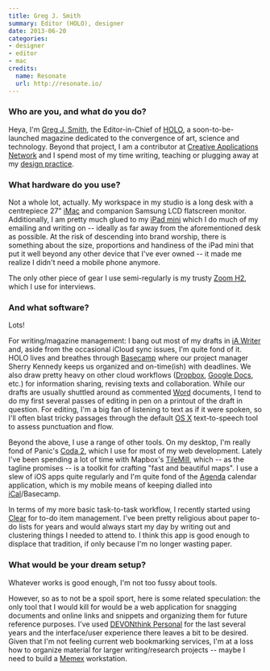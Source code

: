 ```yaml
---
title: Greg J. Smith
summary: Editor (HOLO), designer
date: 2013-06-20
categories:
- designer
- editor
- mac
credits:
  name: Resonate
  url: http://resonate.io/
---
```


### Who are you, and what do you do?

Heya, I'm [Greg J. Smith](http://serialconsign.com/ "Greg's website."), the Editor-in-Chief of [HOLO](http://holo-magazine.com/ "The HOLO magazine."), a soon-to-be-launched magazine dedicated to the convergence of art, science and technology. Beyond that project, I am a contributor at [Creative Applications Network](http://www.creativeapplications.net/ "An art, media and tech site.") and I spend most of my time writing, teaching or plugging away at my [design practice](http://missionspecialist.net/ "Greg's design practise.").

### What hardware do you use?

Not a whole lot, actually. My workspace in my studio is a long desk with a centrepiece 27" [iMac][] and companion Samsung LCD flatscreen monitor. Additionally, I am pretty much glued to my [iPad mini][ipad-mini] which I do much of my emailing and writing on -- ideally as far away from the aforementioned desk as possible. At the risk of descending into brand worship, there is something about the size, proportions and handiness of the iPad mini that put it well beyond any other device that I've ever owned -- it made me realize I didn't need a mobile phone anymore. 

The only other piece of gear I use semi-regularly is my trusty [Zoom H2][h2], which I use for interviews.

### And what software?

Lots! 

For writing/magazine management: I bang out most of my drafts in [iA Writer][ia-writer] and, aside from the occasional iCloud sync issues, I'm quite fond of it. HOLO lives and breathes through [Basecamp][] where our project manager Sherry Kennedy keeps us organized and on-time(ish) with deadlines. We also draw pretty heavy on other cloud workflows ([Dropbox][], [Google Docs][google-docs], etc.) for information sharing, revising texts and collaboration. While our drafts are usually shuttled around as commented [Word][] documents, I tend to do my first several passes of editing in pen on a printout of the draft in question. For editing, I'm a big fan of listening to text as if it were spoken, so I'll often blast tricky passages through the default [OS X][macos] text-to-speech tool to assess punctuation and flow. 

Beyond the above, I use a range of other tools. On my desktop, I'm really fond of Panic's [Coda 2][coda], which I use for most of my web development. Lately I've been spending a lot of time with Mapbox's [TileMill][], which -- as the tagline promises -- is a toolkit for crafting "fast and beautiful maps". I use a slew of iOS apps quite regularly and I'm quite fond of the [Agenda][agenda-ios] calendar application, which is my mobile means of keeping dialled into [iCal][]/Basecamp. 

In terms of my more basic task-to-task workflow, I recently started using [Clear][] for to-do item management. I've been pretty religious about paper to-do lists for years and would always start my day by writing out and clustering things I needed to attend to. I think this app is good enough to displace that tradition, if only because I'm no longer wasting paper.

### What would be your dream setup?

Whatever works is good enough, I'm not too fussy about tools. 

However, so as to not be a spoil sport, here is some related speculation: the only tool that I would kill for would be a web application for snagging documents and online links and snippets and organizing them for future reference purposes. I've used [DEVONthink Personal][devonthink] for the last several years and the interface/user experience there leaves a bit to be desired. Given that I'm not feeling current web bookmarking services, I'm at a loss how to organize material for larger writing/research projects -- maybe I need to build a [Memex](http://en.wikipedia.org/wiki/Memex "The Wikipedia entry for the Memex.") workstation.

[agenda-ios]: http://web.archive.org/web/20171115202706/https://savvyapps.com/agenda "A calendar app."
[basecamp]: https://basecamp.com/ "Web-based project management."
[clear]: http://web.archive.org/web/20230318023909/http://realmacsoftware.com/clear/ "A to do list app for the Mac and iOS."
[coda]: https://panic.com/coda/ "A single-window HTML/web tool for the Mac."
[devonthink]: https://www.devontechnologies.com/apps/devonthink/ "Software for storing all your documents, scans etc."
[dropbox]: https://www.dropbox.com/ "Online syncing and storage."
[google-docs]: https://en.wikipedia.org/wiki/Google_Docs "A web-based office suite."
[h2]: http://web.archive.org/web/20150407090621/http://www.zoom.co.jp/english/products/h2/ "A stereo hand recorder."
[ia-writer]: https://ia.net/topics/ia-writer-for-mac "A full-screen writing tool for the Mac."
[ical]: https://en.wikipedia.org/wiki/Calendar_(Apple) "The calendar software included with macOS."
[imac]: https://www.apple.com/imac-24/ "An all-in-one computer."
[ipad-mini]: https://www.apple.com/ipad-mini/ "A 7.9 inch tablet device."
[macos]: https://en.wikipedia.org/wiki/MacOS "An operating system for Mac hardware."
[tilemill]: https://docs.mapbox.com/help/glossary/tilemill/ "An interactive map design tool."
[word]: https://www.microsoft.com/en-us/microsoft-365/word "A document editor."
